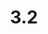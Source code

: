 ---
title: "3.2"
metaTitle: "КриптоАРМ ГОСТ"
metaDescription: "This is the meta  description for this page"
---